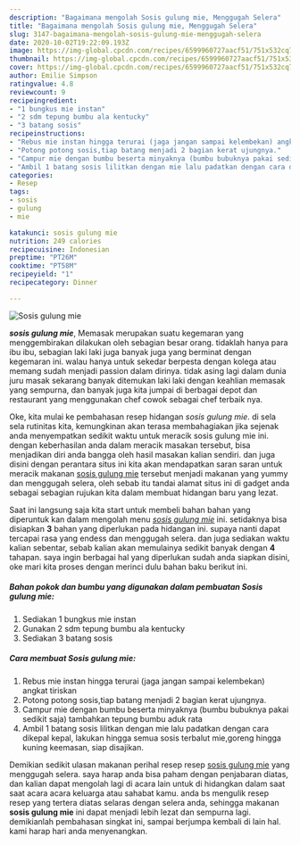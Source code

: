 ```yaml
---
description: "Bagaimana mengolah Sosis gulung mie, Menggugah Selera"
title: "Bagaimana mengolah Sosis gulung mie, Menggugah Selera"
slug: 3147-bagaimana-mengolah-sosis-gulung-mie-menggugah-selera
date: 2020-10-02T19:22:09.193Z
image: https://img-global.cpcdn.com/recipes/6599960727aacf51/751x532cq70/sosis-gulung-mie-foto-resep-utama.jpg
thumbnail: https://img-global.cpcdn.com/recipes/6599960727aacf51/751x532cq70/sosis-gulung-mie-foto-resep-utama.jpg
cover: https://img-global.cpcdn.com/recipes/6599960727aacf51/751x532cq70/sosis-gulung-mie-foto-resep-utama.jpg
author: Emilie Simpson
ratingvalue: 4.8
reviewcount: 9
recipeingredient:
- "1 bungkus mie instan"
- "2 sdm tepung bumbu ala kentucky"
- "3 batang sosis"
recipeinstructions:
- "Rebus mie instan hingga terurai (jaga jangan sampai kelembekan) angkat tiriskan"
- "Potong potong sosis,tiap batang menjadi 2 bagian kerat ujungnya."
- "Campur mie dengan bumbu beserta minyaknya (bumbu bubuknya pakai sedikit saja) tambahkan tepung bumbu aduk rata"
- "Ambil 1 batang sosis lilitkan dengan mie lalu padatkan dengan cara dikepal kepal, lakukan hingga semua sosis terbalut mie,goreng hingga kuning keemasan, siap disajikan."
categories:
- Resep
tags:
- sosis
- gulung
- mie

katakunci: sosis gulung mie 
nutrition: 249 calories
recipecuisine: Indonesian
preptime: "PT26M"
cooktime: "PT58M"
recipeyield: "1"
recipecategory: Dinner

---
```



![Sosis gulung mie](https://img-global.cpcdn.com/recipes/6599960727aacf51/751x532cq70/sosis-gulung-mie-foto-resep-utama.jpg)

<b><i>sosis gulung mie</i></b>, Memasak merupakan suatu kegemaran yang menggembirakan dilakukan oleh sebagian besar orang. tidaklah hanya para ibu ibu, sebagian laki laki juga banyak juga yang berminat dengan kegemaran ini. walau hanya untuk sekedar berpesta dengan kolega atau memang sudah menjadi passion dalam dirinya. tidak asing lagi dalam dunia juru masak sekarang banyak ditemukan laki laki dengan keahlian memasak yang sempurna, dan banyak juga kita jumpai di berbagai depot dan restaurant yang menggunakan chef cowok sebagai chef terbaik nya.

Oke, kita mulai ke pembahasan resep hidangan <i>sosis gulung mie</i>. di sela sela rutinitas kita, kemungkinan akan terasa membahagiakan jika sejenak anda menyempatkan sedikit waktu untuk meracik sosis gulung mie ini. dengan keberhasilan anda dalam meracik masakan tersebut, bisa menjadikan diri anda bangga oleh hasil masakan kalian sendiri. dan juga disini dengan perantara situs ini kita akan mendapatkan saran saran untuk meracik makanan <u>sosis gulung mie</u> tersebut menjadi makanan yang yummy dan menggugah selera, oleh sebab itu tandai alamat situs ini di gadget anda sebagai sebagian rujukan kita dalam membuat hidangan baru yang lezat.




Saat ini langsung saja kita start untuk membeli bahan bahan yang diperuntuk kan dalam mengolah menu <u><i>sosis gulung mie</i></u> ini. setidaknya bisa disiapkan <b>3</b> bahan yang diperlukan pada hidangan ini. supaya nanti dapat tercapai rasa yang endess dan menggugah selera. dan juga sediakan waktu kalian sebentar, sebab kalian akan memulainya sedikit banyak dengan <b>4</b> tahapan. saya ingin berbagai hal yang diperlukan sudah anda siapkan disini, oke mari kita proses dengan merinci dulu bahan baku berikut ini.

<!--inarticleads1-->

##### Bahan pokok dan bumbu yang digunakan dalam pembuatan Sosis gulung mie:

1. Sediakan 1 bungkus mie instan
1. Gunakan 2 sdm tepung bumbu ala kentucky
1. Sediakan 3 batang sosis




<!--inarticleads2-->

##### Cara membuat Sosis gulung mie:

1. Rebus mie instan hingga terurai (jaga jangan sampai kelembekan) angkat tiriskan
1. Potong potong sosis,tiap batang menjadi 2 bagian kerat ujungnya.
1. Campur mie dengan bumbu beserta minyaknya (bumbu bubuknya pakai sedikit saja) tambahkan tepung bumbu aduk rata
1. Ambil 1 batang sosis lilitkan dengan mie lalu padatkan dengan cara dikepal kepal, lakukan hingga semua sosis terbalut mie,goreng hingga kuning keemasan, siap disajikan.




Demikian sedikit ulasan makanan perihal resep resep <u>sosis gulung mie</u> yang menggugah selera. saya harap anda bisa paham dengan penjabaran diatas, dan kalian dapat mengolah lagi di acara lain untuk di hidangkan dalam saat saat acara acara keluarga atau sahabat kamu. anda bs mengulik resep resep yang tertera diatas selaras dengan selera anda, sehingga makanan <b>sosis gulung mie</b> ini dapat menjadi lebih lezat dan sempurna lagi. demikianlah pembahasan singkat ini, sampai berjumpa kembali di lain hal. kami harap hari anda menyenangkan.
